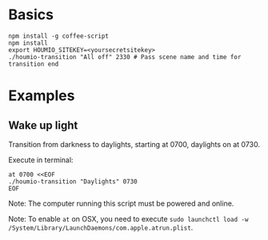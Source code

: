 # Basics

    npm install -g coffee-script
    npm install
    export HOUMIO_SITEKEY=<yoursecretsitekey>
    ./houmio-transition "All off" 2330 # Pass scene name and time for transition end

# Examples

## Wake up light

Transition from darkness to daylights, starting at 0700, daylights on at 0730.

Execute in terminal:

    at 0700 <<EOF
    ./houmio-transition "Daylights" 0730
    EOF

Note: The computer running this script must be powered and online.

Note: To enable `at` on OSX, you need to execute `sudo launchctl load -w /System/Library/LaunchDaemons/com.apple.atrun.plist`.
